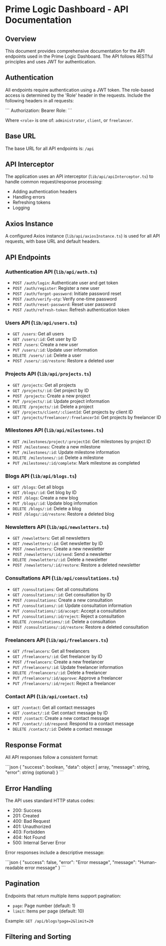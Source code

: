 # Prime Logic Dashboard - API Documentation

## Overview

This document provides comprehensive documentation for the API endpoints used in the Prime Logic Dashboard. The API follows RESTful principles and uses JWT for authentication.

## Authentication

All endpoints require authentication using a JWT token. The role-based access is determined by the 'Role' header in the requests. Include the following headers in all requests:

\`\`\`
Authorization: Bearer <token>
Role: <role>
\`\`\`

Where `<role>` is one of: `administrator`, `client`, or `freelancer`.

## Base URL

The base URL for all API endpoints is: `/api`

## API Interceptor

The application uses an API interceptor (`lib/api/apiInterceptor.ts`) to handle common request/response processing:

- Adding authentication headers
- Handling errors
- Refreshing tokens
- Logging

## Axios Instance

A configured Axios instance (`lib/api/axiosInstance.ts`) is used for all API requests, with base URL and default headers.

## API Endpoints

### Authentication API (`lib/api/auth.ts`)

- `POST /auth/login`: Authenticate user and get token
- `POST /auth/register`: Register a new user
- `POST /auth/forgot-password`: Initiate password reset
- `POST /auth/verify-otp`: Verify one-time password
- `POST /auth/reset-password`: Reset user password
- `POST /auth/refresh-token`: Refresh authentication token

### Users API (`lib/api/users.ts`)

- `GET /users`: Get all users
- `GET /users/:id`: Get user by ID
- `POST /users`: Create a new user
- `PUT /users/:id`: Update user information
- `DELETE /users/:id`: Delete a user
- `POST /users/:id/restore`: Restore a deleted user

### Projects API (`lib/api/projects.ts`)

- `GET /projects`: Get all projects
- `GET /projects/:id`: Get project by ID
- `POST /projects`: Create a new project
- `PUT /projects/:id`: Update project information
- `DELETE /projects/:id`: Delete a project
- `GET /projects/client/:clientId`: Get projects by client ID
- `GET /projects/freelancer/:freelancerId`: Get projects by freelancer ID

### Milestones API (`lib/api/milestones.ts`)

- `GET /milestones/project/:projectId`: Get milestones by project ID
- `POST /milestones`: Create a new milestone
- `PUT /milestones/:id`: Update milestone information
- `DELETE /milestones/:id`: Delete a milestone
- `PUT /milestones/:id/complete`: Mark milestone as completed

### Blogs API (`lib/api/blogs.ts`)

- `GET /blogs`: Get all blogs
- `GET /blogs/:id`: Get blog by ID
- `POST /blogs`: Create a new blog
- `PUT /blogs/:id`: Update blog information
- `DELETE /blogs/:id`: Delete a blog
- `POST /blogs/:id/restore`: Restore a deleted blog

### Newsletters API (`lib/api/newsletters.ts`)

- `GET /newsletters`: Get all newsletters
- `GET /newsletters/:id`: Get newsletter by ID
- `POST /newsletters`: Create a new newsletter
- `POST /newsletters/:id/send`: Send a newsletter
- `DELETE /newsletters/:id`: Delete a newsletter
- `POST /newsletters/:id/restore`: Restore a deleted newsletter

### Consultations API (`lib/api/consultations.ts`)

- `GET /consultations`: Get all consultations
- `GET /consultations/:id`: Get consultation by ID
- `POST /consultations`: Create a new consultation
- `PUT /consultations/:id`: Update consultation information
- `PUT /consultations/:id/accept`: Accept a consultation
- `PUT /consultations/:id/reject`: Reject a consultation
- `DELETE /consultations/:id`: Delete a consultation
- `POST /consultations/:id/restore`: Restore a deleted consultation

### Freelancers API (`lib/api/freelancers.ts`)

- `GET /freelancers`: Get all freelancers
- `GET /freelancers/:id`: Get freelancer by ID
- `POST /freelancers`: Create a new freelancer
- `PUT /freelancers/:id`: Update freelancer information
- `DELETE /freelancers/:id`: Delete a freelancer
- `PUT /freelancers/:id/approve`: Approve a freelancer
- `PUT /freelancers/:id/reject`: Reject a freelancer

### Contact API (`lib/api/contact.ts`)

- `GET /contact`: Get all contact messages
- `GET /contact/:id`: Get contact message by ID
- `POST /contact`: Create a new contact message
- `PUT /contact/:id/respond`: Respond to a contact message
- `DELETE /contact/:id`: Delete a contact message

## Response Format

All API responses follow a consistent format:

\`\`\`json
{
  "success": boolean,
  "data": object | array,
  "message": string,
  "error": string (optional)
}
\`\`\`

## Error Handling

The API uses standard HTTP status codes:

- 200: Success
- 201: Created
- 400: Bad Request
- 401: Unauthorized
- 403: Forbidden
- 404: Not Found
- 500: Internal Server Error

Error responses include a descriptive message:

\`\`\`json
{
  "success": false,
  "error": "Error message",
  "message": "Human-readable error message"
}
\`\`\`

## Pagination

Endpoints that return multiple items support pagination:

- `page`: Page number (default: 1)
- `limit`: Items per page (default: 10)

Example: `GET /api/blogs?page=2&limit=20`

## Filtering and Sorting
